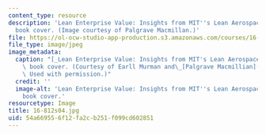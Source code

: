 ```yaml
---
content_type: resource
description: 'Lean Enterprise Value: Insights from MIT''s Lean Aerospace Initiative
  book cover. (Image courtesy of Palgrave Macmillan.)'
file: https://ol-ocw-studio-app-production.s3.amazonaws.com/courses/16-812-the-aerospace-industry-spring-2004/54a669556f12fa2cb251f099cd602851_16-812s04.jpg
file_type: image/jpeg
image_metadata:
  caption: "[_Lean Enterprise Value: Insights from MIT's Lean Aerospace Initiative_](http://www.palgrave.com/us/book/9780333976975)\
    \ book cover. (Courtesy of Earll Murman and\_[Palgrave Macmillian](http://www.palgrave.com/).\
    \ Used with permission.)"
  credit: ''
  image-alt: 'Lean Enterprise Value: Insights from MIT''s Lean Aerospace Initiative
    book cover.'
resourcetype: Image
title: 16-812s04.jpg
uid: 54a66955-6f12-fa2c-b251-f099cd602851
---
```

